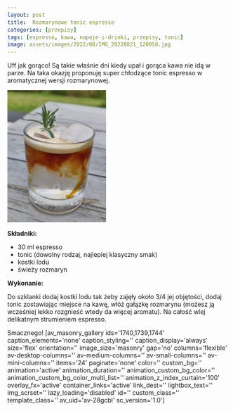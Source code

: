 ```yaml
---
layout: post
title:  Rozmarynowe tonic espresso
categories: [przepisy]
tags: [espresso, kawa, napoje-i-drinki, przepisy, tonic]
image: assets/images/2022/08/IMG_20220821_120058.jpg
---
```

Uff jak gorąco! Są takie właśnie dni kiedy upał i gorąca kawa nie idą w parze. Na taka okazję proponuję super chłodzące tonic espresso w aromatycznej wersji rozmarynowej.

![kobietazesmakiem.pl Tonic espresso rozmarynowe](assets/images/2022/08/IMG_20220821_120033-225x300.jpg)

**Składniki:**
* 30 ml espresso
* tonic (dowolny rodzaj, najlepiej klasyczny smak)
* kostki lodu
* świeży rozmaryn


**Wykonanie:**

Do szklanki dodaj kostki lodu tak żeby zajęły około 3/4 jej objętości, dodaj tonic zostawiając miejsce na kawę, włóż gałązkę rozmarynu (możesz ją wcześniej lekko rozgnieść wtedy da więcej aromatu). Na całość wlej delikatnym strumieniem espresso.

Smacznego!
[av\_masonry\_gallery ids='1740,1739,1744' caption\_elements='none' caption\_styling='' caption\_display='always' size='flex' orientation='' image\_size='masonry' gap='no' columns='flexible' av-desktop-columns='' av-medium-columns='' av-small-columns='' av-mini-columns='' items='24' paginate='none' color='' custom\_bg='' animation='active' animation\_duration='' animation\_custom\_bg\_color='' animation\_custom\_bg\_color\_multi\_list='' animation\_z\_index\_curtain='100' overlay\_fx='active' container\_links='active' link\_dest='' lightbox\_text='' img\_scrset='' lazy\_loading='disabled' id='' custom\_class='' template\_class='' av\_uid='av-28gcbl' sc\_version='1.0']


 
    